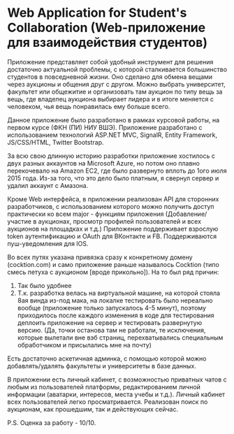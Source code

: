 # Web Application for Student's Collaboration (Web-приложение для взаимодействия студентов)

Приложение представляет собой удобный инструмент для решения достаточно актуальной проблемы, с которой сталкивается большинство
студентов в повседневной жизни. Оно сделано для обмена вещами через аукционы и общения друг с другом. Можно выбрать университет,
факультет или общежитие и организовать там аукцион по типу вещь за вещь, где владелец аукциона выбирает лидера и в итоге меняется
с человеком, чья вещь понравилась ему больше всего. 

Данное приложение было разработано в рамках курсовой работы, на первом курсе (ФКН (ПИ) НИУ ВШЭ).
Приложение разработано с использованием технологий ASP.NET MVC, SignalR, Entity Framework, JS/CSS/HTML, Twitter Bootstrap.

За всю свою длинную историю разработки приложение хостилось с двух разных аккаунтов на Microsoft Azure, но потом оно плавно
перекочевало на Amazon EC2, где было развернуто вплоть до 1ого июля 2015 года. Из-за того, что это дело было платным, я 
свернул сервер и удалил аккаунт с Амазона.

Кроме Web интерфейса, в приложении реализован API для сторонних разработчиков, с использованием которого можно получить 
доступ практически ко всем major - функциям приложения (Добавление/участие в аукционах, просмотр профилей пользователей и всех
аукционов на площадках и т.д.) Приложение поддерживает взрослую token аутентификацию и OAuth для ВКонтакте и FB. Поддерживаются 
пуш-уведомления для IOS.

Во всех путях указана привязка сразу к конкретному домену (cocktion.com) и само приложение раньше называлось Cocktion (типо смесь петуха с аукционом [вроде прикольно]). На то был ряд причин:
1) Так было удобнее
2) Т.к. разработка велась на виртуальной машине, на которой стояла 8ая винда из-под мака, на локалке тестировать было
нереально вообще (приложение только запускалось 4-5 минут), поэтому приходилось после каждого изменения в коде для тестирования
деплоить приложение на сервер и тестировать развернутую версию. (Да, точки останова там не работали, те исключения, которые
вылетали вне вэб страниц, перехватывались специальным обработчиком и присылались мне на почту)

Есть достаточно аскетичная админка, с помощью которой можно добавлять/удалять факультеты и университеты в базе данных.

В приложении есть личный кабинет, с возможностью приватных чатов с любым из пользователей платформы, редактированием личной 
информации (аватарки, интересов, места учебы и т.д.). Личный кабинет всех пользователей легко просматривается. Реализован
поиск по аукционам, как прошедшим, так и действующих сейчас.

P.S. Оценка за работу - 10/10.
